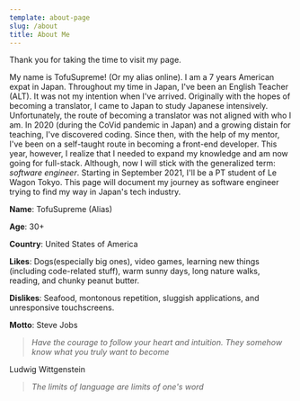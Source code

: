 ```yaml
---
template: about-page
slug: /about
title: About Me
---
```


Thank you for taking the time to visit my page.

My name is TofuSupreme! (Or my alias online). I am a 7 years American expat in Japan. Throughout my time in Japan, I've been an English Teacher (ALT). It was not my intention when I've arrived. Originally with the hopes of becoming a translator, I came to Japan to study Japanese intensively. Unfortunately, the route of becoming a translator was not aligned with who I am. In 2020 (during the CoVid pandemic in Japan) and a growing distain for teaching, I've discovered coding. Since then, with the help of my mentor, I've been on a self-taught route in becoming a front-end developer. This year, however, I realize that I needed to expand my knowledge and am now going for full-stack. Although, now I will stick with the generalized term: _software engineer_. Starting in September 2021, I'll be a PT student of Le Wagon Tokyo. This page will document my journey as software engineer trying to find my way in Japan's tech industry.

**Name**: TofuSupreme (Alias)

**Age**: 30+

**Country**: United States of America

**Likes**: Dogs(especially big ones), video games, learning new things (including code-related stuff), warm sunny days, long nature walks, reading, and chunky peanut butter.

**Dislikes**: Seafood, montonous repetition, sluggish applications, and unresponsive touchscreens.

**Motto**: Steve Jobs

> _Have the courage to follow your heart and intuition. They somehow know what you truly want to become_

Ludwig Wittgenstein

> _The limits of language are limits of one's word_
